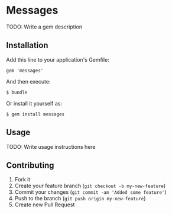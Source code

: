 # Messages

TODO: Write a gem description

## Installation

Add this line to your application's Gemfile:

    gem 'messages'

And then execute:

    $ bundle

Or install it yourself as:

    $ gem install messages

## Usage

TODO: Write usage instructions here

## Contributing

1. Fork it
2. Create your feature branch (`git checkout -b my-new-feature`)
3. Commit your changes (`git commit -am 'Added some feature'`)
4. Push to the branch (`git push origin my-new-feature`)
5. Create new Pull Request
